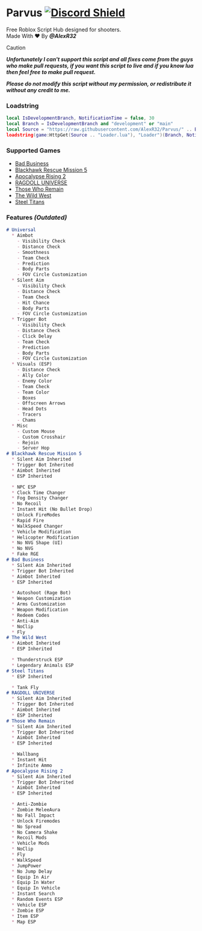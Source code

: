 # Parvus  [![Discord Shield](https://discordapp.com/api/guilds/958056630321303602/widget.png)](https://discord.gg/sYqDpbPYb7)
Free Roblox Script Hub designed for shooters.  
Made With :heart: By ***@AlexR32***

> [!CAUTION]
> ***Unfortunately I can't support this script and all fixes come from the guys who make pull requests, if you want this script to live and if you know lua then feel free to make pull request.***
> 
> ***Please do not modify this script without my permission, or redistribute it without any credit to me.***  

### Loadstring
```lua
local IsDevelopmentBranch, NotificationTime = false, 30
local Branch = IsDevelopmentBranch and "development" or "main"
local Source = "https://raw.githubusercontent.com/AlexR32/Parvus/" .. Branch .. "/"
loadstring(game:HttpGet(Source .. "Loader.lua"), "Loader")(Branch, NotificationTime)

```

### Supported Games
- [Bad Business](https://www.roblox.com/games/3233893879/)
- [Blackhawk Rescue Mission 5](https://www.roblox.com/games/2916899287/)
- [Apocalypse Rising 2](https://www.roblox.com/games/863266079/)
- [RAGDOLL UNIVERSE](https://www.roblox.com/games/1466995005/)
- [Those Who Remain](https://www.roblox.com/games/488667523/)
- [The Wild West](https://www.roblox.com/games/2317712696/)
- [Steel Titans](https://www.roblox.com/games/4746041618/)

### Features *(Outdated)*
```markdown
# Universal
  * Aimbot
    - Visibility Check
    - Distance Check
    - Smoothness
    - Team Check
    - Prediction
    - Body Parts
    - FOV Circle Customization
  * Silent Aim
    - Visibility Check
    - Distance Check
    - Team Check
    - Hit Chance
    - Body Parts
    - FOV Circle Customization
  * Trigger Bot
    - Visibility Check
    - Distance Check
    - Click Delay
    - Team Check
    - Prediction
    - Body Parts
    - FOV Circle Customization
  * Visuals (ESP)
    - Distance Check
    - Ally Color
    - Enemy Color
    - Team Check
    - Team Color
    - Boxes
    - Offscreen Arrows
    - Head Dots
    - Tracers
    - Chams
  * Misc
    - Custom Mouse
    - Custom Crosshair
    - Rejoin
    - Server Hop
# Blackhawk Rescue Mission 5
  * Silent Aim Inherited
  * Trigger Bot Inherited
  * Aimbot Inherited
  * ESP Inherited

  * NPC ESP
  * Clock Time Changer
  * Fog Density Changer
  * No Recoil
  * Instant Hit (No Bullet Drop)
  * Unlock FireModes
  * Rapid Fire
  * WalkSpeed Changer
  * Vehicle Modification
  * Helicopter Modification
  * No NVG Shape (UI)
  * No NVG
  * Fake RGE
# Bad Business
  * Silent Aim Inherited
  * Trigger Bot Inherited
  * Aimbot Inherited
  * ESP Inherited

  * Autoshoot (Rage Bot)
  * Weapon Customization
  * Arms Customization
  * Weapon Modification
  * Redeem Codes
  * Anti-Aim
  * NoClip
  * Fly
# The Wild West
  * Aimbot Inherited
  * ESP Inherited

  * Thunderstruck ESP
  * Legendary Animals ESP
# Steel Titans
  * ESP Inherited

  * Tank Fly
# RAGDOLL UNIVERSE
  * Silent Aim Inherited
  * Trigger Bot Inherited
  * Aimbot Inherited
  * ESP Inherited
# Those Who Remain
  * Silent Aim Inherited
  * Trigger Bot Inherited
  * Aimbot Inherited
  * ESP Inherited

  * Wallbang
  * Instant Hit
  * Infinite Ammo
# Apocalypse Rising 2
  * Silent Aim Inherited
  * Trigger Bot Inherited
  * Aimbot Inherited
  * ESP Inherited

  * Anti-Zombie
  * Zombie MeleeAura
  * No Fall Impact
  * Unlock Firemodes
  * No Spread
  * No Camera Shake
  * Recoil Mods
  * Vehicle Mods
  * NoClip
  * Fly
  * WalkSpeed
  * JumpPower
  * No Jump Delay
  * Equip In Air
  * Equip In Water
  * Equip In Vehicle
  * Instant Search
  * Random Events ESP
  * Vehicle ESP
  * Zombie ESP
  * Item ESP
  * Map ESP
```
